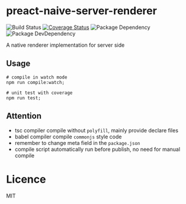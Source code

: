 # preact-naive-server-renderer

![Build Status](https://img.shields.io/travis/huang-xiao-jian/preact-naive-server-renderer/master.svg?style=flat)
[![Coverage Status](https://coveralls.io/repos/github/huang-xiao-jian/preact-naive-server-renderer/badge.svg?branch=master)](https://coveralls.io/github/huang-xiao-jian/?branch=master)
![Package Dependency](https://david-dm.org/huang-xiao-jian/preact-naive-server-renderer.svg?style=flat)
![Package DevDependency](https://david-dm.org/huang-xiao-jian/preact-naive-server-renderer/dev-status.svg?style=flat)

A native renderer implementation for server side


## Usage

```shell
# compile in watch mode
npm run compile:watch;

# unit test with coverage
npm run test;
```

## Attention

- tsc compiler compile without `polyfill`, mainly provide declare files
- babel compiler compile `commonjs` style code
- remember to change meta field in the `package.json`
- compile script automatically run before publish, no need for manual compile

# Licence

MIT
